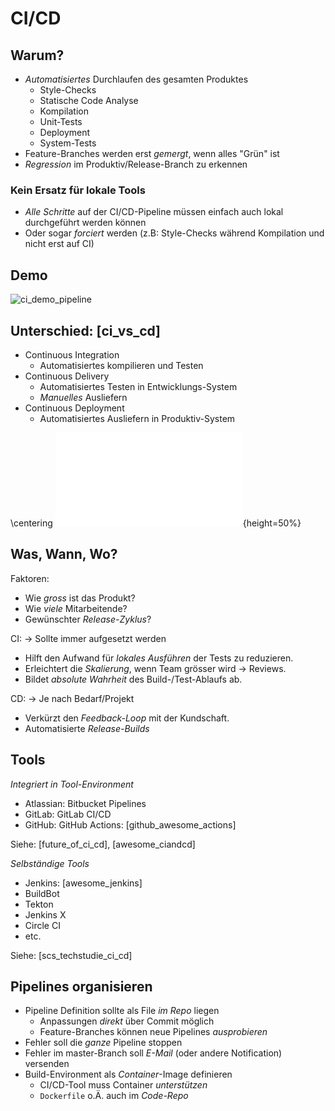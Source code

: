 CI/CD
=====


Warum?
------

* *Automatisiertes* Durchlaufen des gesamten Produktes
  * Style-Checks
  * Statische Code Analyse
  * Kompilation
  * Unit-Tests
  * Deployment
  * System-Tests
* Feature-Branches werden erst *gemergt*, wenn alles "Grün" ist
* *Regression* im Produktiv/Release-Branch zu erkennen

### Kein Ersatz für lokale Tools

* *Alle Schritte* auf der CI/CD-Pipeline müssen einfach auch lokal durchgeführt werden können
* Oder sogar *forciert* werden (z.B: Style-Checks während Kompilation und nicht erst auf CI)


Demo
----

![ci_demo_pipeline](images/ci_demo_pipeline.png)


Unterschied: [ci_vs_cd]
-----------------------

* Continuous Integration
  * Automatisiertes kompilieren und Testen
* Continuous Delivery
  * Automatisiertes Testen in Entwicklungs-System
  * *Manuelles* Ausliefern
* Continuous Deployment
  * Automatisiertes Ausliefern in Produktiv-System

\centering
![ci_vs_cd](images/ci_vs_cd.pdf){height=50%}


Was, Wann, Wo?
--------------

Faktoren:

* Wie *gross* ist das Produkt?
* Wie *viele* Mitarbeitende?
* Gewünschter *Release-Zyklus*?

CI: $\to$ Sollte immer aufgesetzt werden

* Hilft den Aufwand für *lokales Ausführen* der Tests zu reduzieren.
* Erleichtert die *Skalierung*, wenn Team grösser wird $\to$ Reviews.
* Bildet *absolute Wahrheit* des Build-/Test-Ablaufs ab.

CD: $\to$ Je nach Bedarf/Projekt

* Verkürzt den *Feedback-Loop* mit der Kundschaft.
* Automatisierte *Release-Builds*


Tools
-----

*Integriert in Tool-Environment*

* Atlassian: Bitbucket Pipelines
* GitLab: GitLab CI/CD
* GitHub: GitHub Actions: [github_awesome_actions]

Siehe: [future_of_ci_cd], [awesome_ciandcd]

*Selbständige Tools*

* Jenkins: [awesome_jenkins]
* BuildBot
* Tekton
* Jenkins X
* Circle CI
* etc.

Siehe: [scs_techstudie_ci_cd]


Pipelines organisieren
----------------------

* Pipeline Definition sollte als File *im Repo* liegen
  * Anpassungen *direkt* über Commit möglich
  * Feature-Branches können neue Pipelines *ausprobieren*
* Fehler soll die *ganze* Pipeline stoppen
* Fehler im master-Branch soll *E-Mail* (oder andere Notification) versenden
* Build-Environment als *Container*-Image definieren
  * CI/CD-Tool muss Container *unterstützen*
  * `Dockerfile` o.Ä. auch im *Code-Repo*
